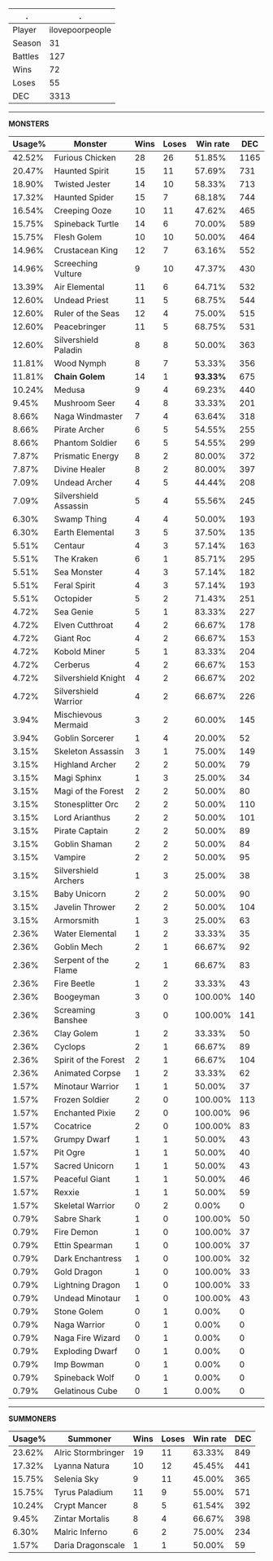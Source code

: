 .|.
|-|-
Player|ilovepoorpeople
Season|31
Battles|127
Wins|72
Loses|55
DEC|3313

---
**MONSTERS**

Usage%|Monster|Wins|Loses|Win rate|DEC|
-|-|-|-|-|-|
42.52%|Furious Chicken|28|26|51.85%|1165|
20.47%|Haunted Spirit|15|11|57.69%|731|
18.90%|Twisted Jester|14|10|58.33%|713|
17.32%|Haunted Spider|15|7|68.18%|744|
16.54%|Creeping Ooze|10|11|47.62%|465|
15.75%|Spineback Turtle|14|6|70.00%|589|
15.75%|Flesh Golem|10|10|50.00%|464|
14.96%|Crustacean King|12|7|63.16%|552|
14.96%|Screeching Vulture|9|10|47.37%|430|
13.39%|Air Elemental|11|6|64.71%|532|
12.60%|Undead Priest|11|5|68.75%|544|
12.60%|Ruler of the Seas|12|4|75.00%|515|
12.60%|Peacebringer|11|5|68.75%|531|
12.60%|Silvershield Paladin|8|8|50.00%|363|
11.81%|Wood Nymph|8|7|53.33%|356|
11.81%|**Chain Golem**|14|1|**93.33%**|675|
10.24%|Medusa|9|4|69.23%|440|
9.45%|Mushroom Seer|4|8|33.33%|201|
8.66%|Naga Windmaster|7|4|63.64%|318|
8.66%|Pirate Archer|6|5|54.55%|255|
8.66%|Phantom Soldier|6|5|54.55%|299|
7.87%|Prismatic Energy|8|2|80.00%|372|
7.87%|Divine Healer|8|2|80.00%|397|
7.09%|Undead Archer|4|5|44.44%|208|
7.09%|Silvershield Assassin|5|4|55.56%|245|
6.30%|Swamp Thing|4|4|50.00%|193|
6.30%|Earth Elemental|3|5|37.50%|135|
5.51%|Centaur|4|3|57.14%|163|
5.51%|The Kraken|6|1|85.71%|295|
5.51%|Sea Monster|4|3|57.14%|182|
5.51%|Feral Spirit|4|3|57.14%|193|
5.51%|Octopider|5|2|71.43%|251|
4.72%|Sea Genie|5|1|83.33%|227|
4.72%|Elven Cutthroat|4|2|66.67%|178|
4.72%|Giant Roc|4|2|66.67%|153|
4.72%|Kobold Miner|5|1|83.33%|204|
4.72%|Cerberus|4|2|66.67%|153|
4.72%|Silvershield Knight|4|2|66.67%|202|
4.72%|Silvershield Warrior|4|2|66.67%|226|
3.94%|Mischievous Mermaid|3|2|60.00%|145|
3.94%|Goblin Sorcerer|1|4|20.00%|52|
3.15%|Skeleton Assassin|3|1|75.00%|149|
3.15%|Highland Archer|2|2|50.00%|79|
3.15%|Magi Sphinx|1|3|25.00%|34|
3.15%|Magi of the Forest|2|2|50.00%|80|
3.15%|Stonesplitter Orc|2|2|50.00%|110|
3.15%|Lord Arianthus|2|2|50.00%|101|
3.15%|Pirate Captain|2|2|50.00%|89|
3.15%|Goblin Shaman|2|2|50.00%|84|
3.15%|Vampire|2|2|50.00%|95|
3.15%|Silvershield Archers|1|3|25.00%|38|
3.15%|Baby Unicorn|2|2|50.00%|90|
3.15%|Javelin Thrower|2|2|50.00%|104|
3.15%|Armorsmith|1|3|25.00%|63|
2.36%|Water Elemental|1|2|33.33%|35|
2.36%|Goblin Mech|2|1|66.67%|92|
2.36%|Serpent of the Flame|2|1|66.67%|83|
2.36%|Fire Beetle|1|2|33.33%|43|
2.36%|Boogeyman|3|0|100.00%|140|
2.36%|Screaming Banshee|3|0|100.00%|141|
2.36%|Clay Golem|1|2|33.33%|50|
2.36%|Cyclops|2|1|66.67%|89|
2.36%|Spirit of the Forest|2|1|66.67%|104|
2.36%|Animated Corpse|1|2|33.33%|62|
1.57%|Minotaur Warrior|1|1|50.00%|37|
1.57%|Frozen Soldier|2|0|100.00%|113|
1.57%|Enchanted Pixie|2|0|100.00%|96|
1.57%|Cocatrice|2|0|100.00%|83|
1.57%|Grumpy Dwarf|1|1|50.00%|43|
1.57%|Pit Ogre|1|1|50.00%|40|
1.57%|Sacred Unicorn|1|1|50.00%|43|
1.57%|Peaceful Giant|1|1|50.00%|46|
1.57%|Rexxie|1|1|50.00%|59|
1.57%|Skeletal Warrior|0|2|0.00%|0|
0.79%|Sabre Shark|1|0|100.00%|50|
0.79%|Fire Demon|1|0|100.00%|37|
0.79%|Ettin Spearman|1|0|100.00%|37|
0.79%|Dark Enchantress|1|0|100.00%|32|
0.79%|Gold Dragon|1|0|100.00%|33|
0.79%|Lightning Dragon|1|0|100.00%|33|
0.79%|Undead Minotaur|1|0|100.00%|43|
0.79%|Stone Golem|0|1|0.00%|0|
0.79%|Naga Warrior|0|1|0.00%|0|
0.79%|Naga Fire Wizard|0|1|0.00%|0|
0.79%|Exploding Dwarf|0|1|0.00%|0|
0.79%|Imp Bowman|0|1|0.00%|0|
0.79%|Spineback Wolf|0|1|0.00%|0|
0.79%|Gelatinous Cube|0|1|0.00%|0|

---
**SUMMONERS**

Usage%|Summoner|Wins|Loses|Win rate|DEC|
-|-|-|-|-|-|
23.62%|Alric Stormbringer|19|11|63.33%|849|
17.32%|Lyanna Natura|10|12|45.45%|441|
15.75%|Selenia Sky|9|11|45.00%|365|
15.75%|Tyrus Paladium|11|9|55.00%|571|
10.24%|Crypt Mancer|8|5|61.54%|392|
9.45%|Zintar Mortalis|8|4|66.67%|398|
6.30%|Malric Inferno|6|2|75.00%|234|
1.57%|Daria Dragonscale|1|1|50.00%|59|
